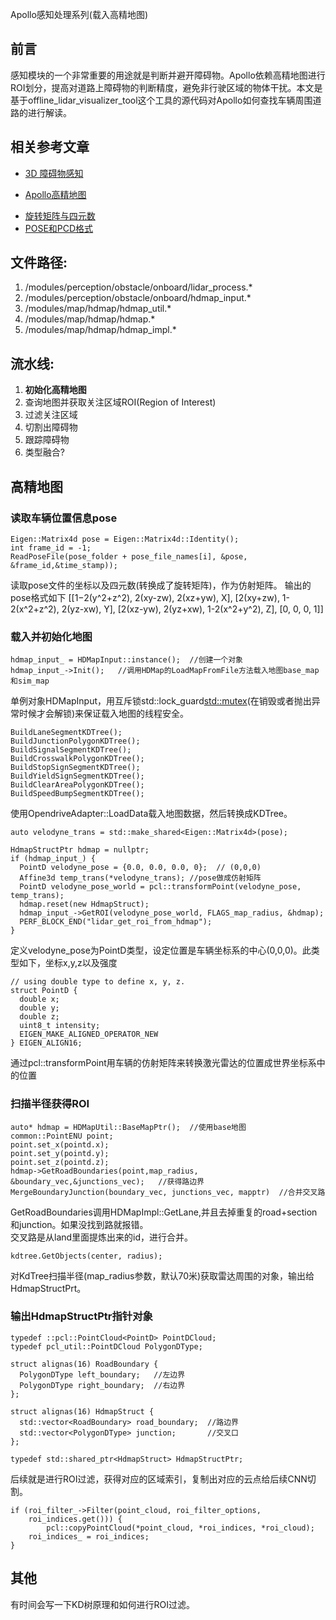 Apollo感知处理系列(载入高精地图)
## 前言
感知模块的一个非常重要的用途就是判断并避开障碍物。Apollo依赖高精地图进行ROI划分，提高对道路上障碍物的判断精度，避免非行驶区域的物体干扰。本文是基于offline_lidar_visualizer_tool这个工具的源代码对Apollo如何查找车辆周围道路的进行解读。

## 相关参考文章
* [3D 障碍物感知][ref1]
+ [Apollo高精地图][ref2]
* [旋转矩阵与四元数][ref3]
* [POSE和PCD格式][ref4]

## 文件路径:
1. /modules/perception/obstacle/onboard/lidar_process.*
2. /modules/perception/obstacle/onboard/hdmap_input.*
3. /modules/map/hdmap/hdmap_util.*
4. /modules/map/hdmap/hdmap.*
5. /modules/map/hdmap/hdmap_impl.*

## 流水线:
1. **初始化高精地图**
2. 查询地图并获取关注区域ROI(Region of Interest)
2. 过滤关注区域
3. 切割出障碍物
4. 跟踪障碍物
5. 类型融合?

## 高精地图
### 读取车辆位置信息pose
```
Eigen::Matrix4d pose = Eigen::Matrix4d::Identity();
int frame_id = -1;
ReadPoseFile(pose_folder + pose_file_names[i], &pose, &frame_id,&time_stamp));
```
读取pose文件的坐标以及四元数(转换成了旋转矩阵)，作为仿射矩阵。
输出的pose格式如下
[[1−2(y^2+z^2), 2(xy-zw),       2(xz+yw),       X],
[2(xy+zw),      1-2(x^2+z^2),   2(yz-xw),       Y],
[2(xz-yw),      2(yz+xw),       1-2(x^2+y^2),   Z],
[0,             0,              0,              1]]

### 载入并初始化地图
```
hdmap_input_ = HDMapInput::instance();  //创建一个对象
hdmap_input_->Init();   //调用HDMap的LoadMapFromFile方法载入地图base_map和sim_map
```
单例对象HDMapInput，用互斥锁std::lock_guard<std::mutex>(在销毁或者抛出异常时候才会解锁)来保证载入地图的线程安全。

```
BuildLaneSegmentKDTree();
BuildJunctionPolygonKDTree();
BuildSignalSegmentKDTree();
BuildCrosswalkPolygonKDTree();
BuildStopSignSegmentKDTree();
BuildYieldSignSegmentKDTree();
BuildClearAreaPolygonKDTree();
BuildSpeedBumpSegmentKDTree();
```
使用OpendriveAdapter::LoadData载入地图数据，然后转换成KDTree。

```
auto velodyne_trans = std::make_shared<Eigen::Matrix4d>(pose);

HdmapStructPtr hdmap = nullptr;
if (hdmap_input_) {
  PointD velodyne_pose = {0.0, 0.0, 0.0, 0};  // (0,0,0)
  Affine3d temp_trans(*velodyne_trans); //pose做成仿射矩阵
  PointD velodyne_pose_world = pcl::transformPoint(velodyne_pose, temp_trans);
  hdmap.reset(new HdmapStruct);
  hdmap_input_->GetROI(velodyne_pose_world, FLAGS_map_radius, &hdmap);
  PERF_BLOCK_END("lidar_get_roi_from_hdmap");
}
```
定义velodyne_pose为PointD类型，设定位置是车辆坐标系的中心(0,0,0)。此类型如下，坐标x,y,z以及强度
```
// using double type to define x, y, z.
struct PointD {
  double x;
  double y;
  double z;
  uint8_t intensity;
  EIGEN_MAKE_ALIGNED_OPERATOR_NEW
} EIGEN_ALIGN16;
```
通过pcl::transformPoint用车辆的仿射矩阵来转换激光雷达的位置成世界坐标系中的位置

### 扫描半径获得ROI
```
auto* hdmap = HDMapUtil::BaseMapPtr();  //使用base地图
common::PointENU point;
point.set_x(pointd.x);
point.set_y(pointd.y);
point.set_z(pointd.z);
hdmap->GetRoadBoundaries(point,map_radius, &boundary_vec,&junctions_vec);   //获得路边界
MergeBoundaryJunction(boundary_vec, junctions_vec, mapptr)  //合并交叉路
```
GetRoadBoundaries调用HDMapImpl::GetLane,并且去掉重复的road+section和junction。如果没找到路就报错。  
交叉路是从land里面提炼出来的id，进行合并。

```
kdtree.GetObjects(center, radius);
```
对KdTree扫描半径(map_radius参数，默认70米)获取雷达周围的对象，输出给HdmapStructPrt。

### 输出HdmapStructPtr指针对象
```
typedef ::pcl::PointCloud<PointD> PointDCloud;
typedef pcl_util::PointDCloud PolygonDType;

struct alignas(16) RoadBoundary {
  PolygonDType left_boundary;   //左边界
  PolygonDType right_boundary;  //右边界
};

struct alignas(16) HdmapStruct {
  std::vector<RoadBoundary> road_boundary;  //路边界
  std::vector<PolygonDType> junction;       //交叉口
};

typedef std::shared_ptr<HdmapStruct> HdmapStructPtr;
```
后续就是进行ROI过滤，获得对应的区域索引，复制出对应的云点给后续CNN切割。
```
if (roi_filter_->Filter(point_cloud, roi_filter_options,
    roi_indices.get())) {
        pcl::copyPointCloud(*point_cloud, *roi_indices, *roi_cloud);
    roi_indices_ = roi_indices;
}
```

## 其他
有时间会写一下KD树原理和如何进行ROI过滤。

[ref1]: https://github.com/ApolloAuto/apollo/blob/master/docs/specs/3d_obstacle_perception_cn.md "3D 障碍物感知"
[ref2]: https://github.com/chucklqsun/apollo_learning/blob/master/opendrive_adapter.md "Apollo高精地图(hdmap)"
[ref3]: http://insaneguy.me/2015/03/25/rotation_matrix_and_quaternions/ "旋转矩阵与四元数"
[ref4]: https://github.com/chucklqsun/apollo_learning/blob/master/data_format.md "Data Format"
